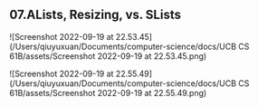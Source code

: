 ## 07.ALists, Resizing, vs. SLists

![Screenshot 2022-09-19 at 22.53.45](/Users/qiuyuxuan/Documents/computer-science/docs/UCB CS 61B/assets/Screenshot 2022-09-19 at 22.53.45.png)

![Screenshot 2022-09-19 at 22.55.49](/Users/qiuyuxuan/Documents/computer-science/docs/UCB CS 61B/assets/Screenshot 2022-09-19 at 22.55.49.png)